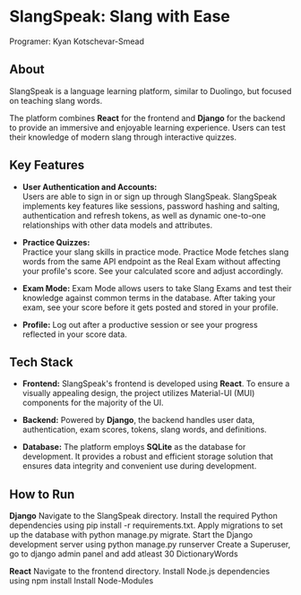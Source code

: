 # SlangSpeak: Slang with Ease
Programer: Kyan Kotschevar-Smead
## About

SlangSpeak is a language learning platform, similar to Duolingo, but focused on teaching slang words.

The platform combines **React** for the frontend and **Django** for the backend to provide an immersive and enjoyable learning experience. Users can test their knowledge of modern slang through interactive quizzes.

## Key Features

- **User Authentication and Accounts:**  
Users are able to sign in or sign up through SlangSpeak. SlangSpeak implements key features like sessions, password hashing and salting, authentication and refresh tokens, as well as dynamic one-to-one relationships with other data models and attributes.

- **Practice Quizzes:**  
Practice your slang skills in practice mode. Practice Mode fetches slang words from the same API endpoint as the Real Exam without affecting your profile's score. See your calculated score and adjust accordingly.

- **Exam Mode:** 
Exam Mode allows users to take Slang Exams and test their knowledge against common terms in the database. After taking your exam, see your score before it gets posted and stored in your profile.

- **Profile:** 
Log out after a productive session or see your progress reflected in your score data.

## Tech Stack

- **Frontend:** SlangSpeak's frontend is developed using **React**. To ensure a visually appealing design, the project utilizes Material-UI (MUI) components for the majority of the UI.

- **Backend:** Powered by **Django**, the backend handles user data, authentication, exam scores, tokens, slang words, and definitions.

- **Database:** The platform employs **SQLite** as the database for development. It provides a robust and efficient storage solution that ensures data integrity and convenient use during development.

## How to Run
**Django**
Navigate to the SlangSpeak directory.
Install the required Python dependencies using pip install -r requirements.txt.
Apply migrations to set up the database with python manage.py migrate.
Start the Django development server using python manage.py runserver
Create a Superuser, go to django admin panel and add atleast 30 DictionaryWords 

**React**
Navigate to the frontend directory.
Install Node.js dependencies using npm install
Install Node-Modules